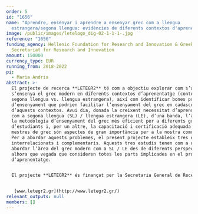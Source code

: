 ```yaml
---
order: 5
id: "1656"
name: "Aprendre, ensenyar i aprendre a ensenyar grec com a llengua
  estrangera/segona llengua: evidències de diferents contextos d'aprenentatge  "
image: /public/images/letelogo_dig-02-1-1-1-.jpg
reference: "1656"
funding_agency: Hellenic Foundation for Research and Innovation & Greek General
  Secretariat for Research and Innovation
amount: 150000
currency_type: EUR
running_from: 2018-2022
pi:
  - Maria Andria
abstract: >-
  El projecte de recerca **LETEGR2** té com a objectiu explorar com s’aprèn i
  s’ensenya el grec modern en diferents contextos d’aprenentatge (context de
  segona llengua vs. llengua estrangera), així com identificar bones pràctiques
  d’ensenyament que podrien facilitar l’ensenyament del grec en cadascun
  d’aquests contextos. Avui dia, donada la creixent necessitat d’aprendre grec
  com a segona llengua (SL) / llengua estrangera (LE), d’una banda, l’anàlisi de
  la metodologia d’ensenyament del grec més eficient per a diferents grups
  d’estudiants i, per un altre, la capacitació i certificació adequada dels
  mestres de grec són aspectes de gran importància per a la nostra comunitat.
  Per a abordar aquests problemes, el present projecte estableix tres estudis
  interrelacionats i complementaris. Aquests tres estudis tenen com a objectiu
  abordar l’àrea del grec modern com a SL / LE des de diferents perspectives
  alhora que vegada que consideren totes les parts implicades en el procés
  d’aprenentatge.


  El projecte **LETEGR2** és finançat per la Secretaria General de Recerca i Innovació (GSTI) i per la Fundació Hel·lènica per a Recerca i Innovació (HFRI). Les institucions d’acollida són la Universitat Nacional i Kapodistríaca d’Atenes i l’Escola de Grec Modern de la Universitat d’Atenes (*Didaskaleio Neas Ellinikis Glossas*).


   [www.letegr2.gr](http://www.letegr2.gr/)
relevant_outputs: null
members: []
---
```

